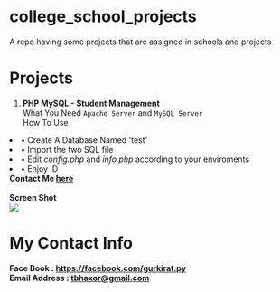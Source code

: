 # college_school_projects
A repo having some projects that are assigned in schools and projects

# Projects
1. <b>PHP MySQL - Student Management</b><br>
What You Need `Apache Server` and  `MySQL Server` <br>
How To Use
<li> &bull; Create A Database Named 'test'</li>
<li> &bull; Import the two SQL file</li>
<li> &bull; Edit <i>config.php</i> and  <i>info.php</i> according to your enviroments</li>
<li> &bull; Enjoy :D</li>
<b>Contact Me <a href="#my-contact-info">here</a></b><br><br>
<b>Screen Shot</b><br>
<img src="https://raw.githubusercontent.com/tbhaxor/school_college_projects/master/PHP%20MySQL%20-%20Student%20Management%20I/SS.PNG">

# My Contact Info
<b>Face Book : https://facebook.com/gurkirat.py</b><br>
<b>Email Address : tbhaxor@gmail.com</b>
